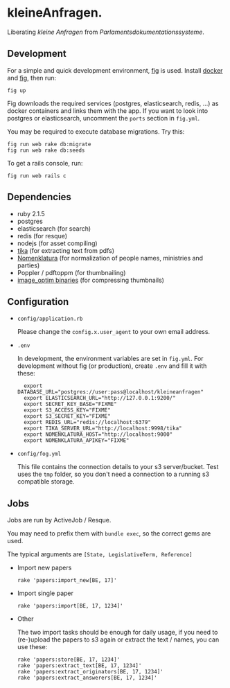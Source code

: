 kleineAnfragen.
===============

Liberating *kleine Anfragen* from *Parlamentsdokumentationssysteme*.

Development
-----------

For a simple and quick development environment, [fig](http://fig.sh) is used. Install [docker](https://docs.docker.com/installation/) and [fig](http://www.fig.sh/install.html), then run:

    fig up

Fig downloads the required services (postgres, elasticsearch, redis, ...) as docker containers and links them with the app.
If you want to look into postgres or elasticsearch, uncomment the `ports` section in `fig.yml`.

You may be required to execute database migrations. Try this:

    fig run web rake db:migrate
    fig run web rake db:seeds

To get a rails console, run:

    fig run web rails c

Dependencies
------------

* ruby 2.1.5
* postgres
* elasticsearch (for search)
* redis (for resque)
* nodejs (for asset compiling)
* [tika](http://tika.apache.org) (for extracting text from pdfs)
* [Nomenklatura](https://github.com/pudo/nomenklatura) (for normalization of people names, ministries and parties)
* Poppler / pdftoppm (for thumbnailing)
* [image_optim binaries](https://github.com/toy/image_optim#binaries-installation) (for compressing thumbnails)

Configuration
-------------

* `config/application.rb`

	Please change the `config.x.user_agent` to your own email address.

* `.env`

	In development, the environment variables are set in `fig.yml`. For development without fig (or production), create `.env` and fill it with these:

	    export DATABASE_URL="postgres://user:pass@localhost/kleineanfragen"
	    export ELASTICSEARCH_URL="http://127.0.0.1:9200/"
	    export SECRET_KEY_BASE="FIXME"
	    export S3_ACCESS_KEY="FIXME"
	    export S3_SECRET_KEY="FIXME"
	    export REDIS_URL="redis://localhost:6379"
	    export TIKA_SERVER_URL="http://localhost:9998/tika"
	    export NOMENKLATURA_HOST="http://localhost:9000"
	    export NOMENKLATURA_APIKEY="FIXME"

* `config/fog.yml`

	This file contains the connection details to your s3 server/bucket. Test uses the `tmp` folder, so you don't need a connection to a running s3 compatible storage.

Jobs
----
Jobs are run by ActiveJob / Resque.

You may need to prefix them with `bundle exec`, so the correct gems are used.

The typical arguments are `[State, LegislativeTerm, Reference]`

* Import new papers

  ```
  rake 'papers:import_new[BE, 17]'
  ```


* Import single paper

  ```
  rake 'papers:import[BE, 17, 1234]'
  ```


* Other

  The two import tasks should be enough for daily usage, if you need to (re-)upload the papers to s3 again or extract the text / names, you can use these:

      rake 'papers:store[BE, 17, 1234]'
      rake 'papers:extract_text[BE, 17, 1234]'
      rake 'papers:extract_originators[BE, 17, 1234]'
      rake 'papers:extract_answerers[BE, 17, 1234]'